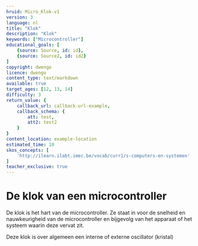 ```yaml
---
hruid: Micro_Klok-v1
version: 3
language: nl
title: "Klok"
description: "Klok"
keywords: ["Microcontroller"]
educational_goals: [
    {source: Source, id: id}, 
    {source: Source2, id: id2}
]
copyright: dwengo
licence: dwengo
content_type: text/markdown
available: true
target_ages: [12, 13, 14]
difficulty: 3
return_value: {
    callback_url: callback-url-example,
    callback_schema: {
        att: test,
        att2: test2
    }
}
content_location: example-location
estimated_time: 10
skos_concepts: [
    'http://ilearn.ilabt.imec.be/vocab/curr1/s-computers-en-systemen'
]
teacher_exclusive: true
---
```


# De klok van een microcontroller
De klok is het hart van de microcontroller. Ze staat in voor de snelheid en nauwkeurigheid van de microcontroller en bijgevolg van het apparaat of het systeem waarin deze vervat zit. 

Deze klok is over algemeen een interne of externe oscillator (kristal)